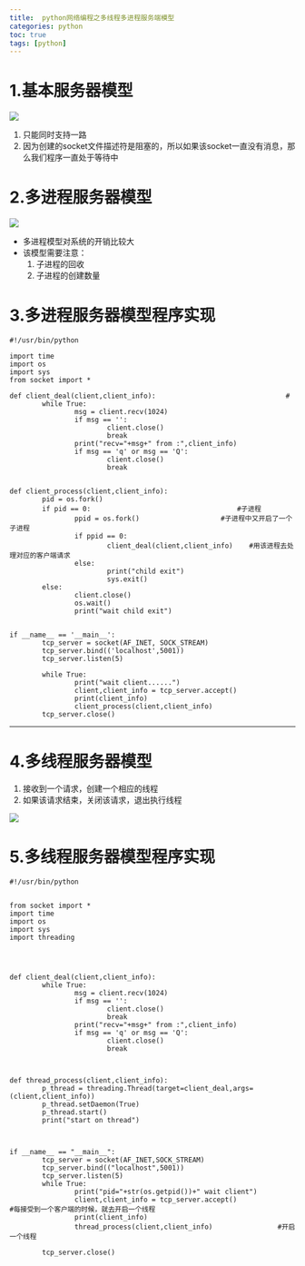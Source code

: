 ```yaml
---
title:  python网络编程之多线程多进程服务端模型
categories: python   
toc: true  
tags: [python]
---
```




# 1.基本服务器模型

![](http://ols7leonh.bkt.clouddn.com//assert/img/python/process_thread/1.png)


  1. 只能同时支持一路
  2. 因为创建的socket文件描述符是阻塞的，所以如果该socket一直没有消息，那么我们程序一直处于等待中

# 2.多进程服务器模型

![](http://ols7leonh.bkt.clouddn.com//assert/img/python/process_thread/2.png)

* 多进程模型对系统的开销比较大
* 该模型需要注意：
    1. 子进程的回收
    2. 子进程的创建数量
 

# 3.多进程服务器模型程序实现
```
#!/usr/bin/python
 
import time
import os
import sys
from socket import *
 
def client_deal(client,client_info):                                #
        while True:
                msg = client.recv(1024)
                if msg == '':
                        client.close()
                        break
                print("recv="+msg+" from :",client_info)
                if msg == 'q' or msg == 'Q':
                        client.close()
                        break
 
 
def client_process(client,client_info):
        pid = os.fork()
        if pid == 0:                                    #子进程
                ppid = os.fork()                    #子进程中又开启了一个子进程
                if ppid == 0:
                        client_deal(client,client_info)    #用该进程去处理对应的客户端请求
                else:
                        print("child exit")
                        sys.exit()
        else:
                client.close()
                os.wait()
                print("wait child exit")
 
 
if __name__ == '__main__':
        tcp_server = socket(AF_INET, SOCK_STREAM)
        tcp_server.bind(('localhost',5001))
        tcp_server.listen(5)
 
        while True:
                print("wait client......")
                client,client_info = tcp_server.accept()
                print(client_info)
                client_process(client,client_info)
        tcp_server.close()
```
 
 

--------------------------------------------------------------

# 4.多线程服务器模型
1. 接收到一个请求，创建一个相应的线程
2. 如果该请求结束，关闭该请求，退出执行线程

![](http://ols7leonh.bkt.clouddn.com//assert/img/python/process_thread/3.png)
 
# 5.多线程服务器模型程序实现
```
#!/usr/bin/python
 
 
from socket import *
import time
import os
import sys
import threading
 
 
 
 
def client_deal(client,client_info):
        while True:
                msg = client.recv(1024)
                if msg == '':
                        client.close()
                        break
                print("recv="+msg+" from :",client_info)
                if msg == 'q' or msg == 'Q':
                        client.close()
                        break
 
 
 
def thread_process(client,client_info):
        p_thread = threading.Thread(target=client_deal,args=(client,client_info))
        p_thread.setDaemon(True)
        p_thread.start()
        print("start on thread")
 
 
 
if __name__ == "__main__":
        tcp_server = socket(AF_INET,SOCK_STREAM)
        tcp_server.bind(("localhost",5001))
        tcp_server.listen(5)
        while True:
                print("pid="+str(os.getpid())+" wait client")
                client,client_info = tcp_server.accept()                    #每接受到一个客户端的时候，就去开启一个线程
                print(client_info)
                thread_process(client,client_info)                #开启一个线程
 
        tcp_server.close()

```




